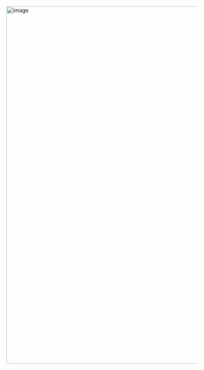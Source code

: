 <img width="1920" height="940" alt="image" src="https://github.com/user-attachments/assets/0503aa35-97d4-4c8d-82fa-e748d41f55ca" />
